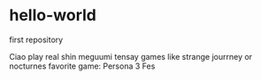 # hello-world
first repository 

Ciao
play real shin meguumi tensay games like strange jourrney or nocturnes
favorite game: Persona 3 Fes
